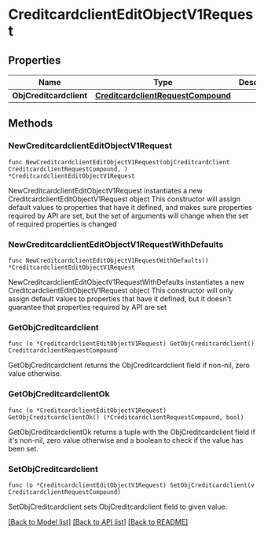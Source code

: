 # CreditcardclientEditObjectV1Request

## Properties

Name | Type | Description | Notes
------------ | ------------- | ------------- | -------------
**ObjCreditcardclient** | [**CreditcardclientRequestCompound**](CreditcardclientRequestCompound.md) |  | 

## Methods

### NewCreditcardclientEditObjectV1Request

`func NewCreditcardclientEditObjectV1Request(objCreditcardclient CreditcardclientRequestCompound, ) *CreditcardclientEditObjectV1Request`

NewCreditcardclientEditObjectV1Request instantiates a new CreditcardclientEditObjectV1Request object
This constructor will assign default values to properties that have it defined,
and makes sure properties required by API are set, but the set of arguments
will change when the set of required properties is changed

### NewCreditcardclientEditObjectV1RequestWithDefaults

`func NewCreditcardclientEditObjectV1RequestWithDefaults() *CreditcardclientEditObjectV1Request`

NewCreditcardclientEditObjectV1RequestWithDefaults instantiates a new CreditcardclientEditObjectV1Request object
This constructor will only assign default values to properties that have it defined,
but it doesn't guarantee that properties required by API are set

### GetObjCreditcardclient

`func (o *CreditcardclientEditObjectV1Request) GetObjCreditcardclient() CreditcardclientRequestCompound`

GetObjCreditcardclient returns the ObjCreditcardclient field if non-nil, zero value otherwise.

### GetObjCreditcardclientOk

`func (o *CreditcardclientEditObjectV1Request) GetObjCreditcardclientOk() (*CreditcardclientRequestCompound, bool)`

GetObjCreditcardclientOk returns a tuple with the ObjCreditcardclient field if it's non-nil, zero value otherwise
and a boolean to check if the value has been set.

### SetObjCreditcardclient

`func (o *CreditcardclientEditObjectV1Request) SetObjCreditcardclient(v CreditcardclientRequestCompound)`

SetObjCreditcardclient sets ObjCreditcardclient field to given value.



[[Back to Model list]](../README.md#documentation-for-models) [[Back to API list]](../README.md#documentation-for-api-endpoints) [[Back to README]](../README.md)


